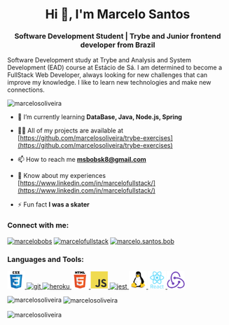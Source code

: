 <h1 align="center">Hi 👋, I'm Marcelo Santos</h1>
<h3 align="center">Software Development Student | Trybe and Junior frontend developer from Brazil</h3>

<p>Software Development study at Trybe and Analysis and System Development (EAD) course at Estácio de Sá. I am determined to become a FullStack Web Developer, always looking for new challenges that can improve my knowledge. I like to learn new technologies and make new connections. </p>

<p align="left"> <img src="https://komarev.com/ghpvc/?username=marcelosoliveira&label=Profile%20views&color=0e75b6&style=flat" alt="marcelosoliveira" /> </p>

- 🌱 I’m currently learning **DataBase, Java, Node.js, Spring**

- 👨‍💻 All of my projects are available at [https://github.com/marcelosoliveira/trybe-exercises](https://github.com/marcelosoliveira/trybe-exercises)

- 📫 How to reach me **msbobsk8@gmail.com**

- 📄 Know about my experiences [https://www.linkedin.com/in/marcelofullstack/](https://www.linkedin.com/in/marcelofullstack/)

- ⚡ Fun fact **I was a skater**

<h3 align="left">Connect with me:</h3>
<p align="left">
<a href="https://twitter.com/marcelobobs" target="blank"><img align="center" src="https://cdn.jsdelivr.net/npm/simple-icons@3.0.1/icons/twitter.svg" alt="marcelobobs" height="30" width="40" /></a>
<a href="https://linkedin.com/in/marcelofullstack" target="blank"><img align="center" src="https://cdn.jsdelivr.net/npm/simple-icons@3.0.1/icons/linkedin.svg" alt="marcelofullstack" height="30" width="40" /></a>
<a href="https://instagram.com/marcelo.santos.bob" target="blank"><img align="center" src="https://cdn.jsdelivr.net/npm/simple-icons@3.0.1/icons/instagram.svg" alt="marcelo.santos.bob" height="30" width="40" /></a>
</p>

<h3 align="left">Languages and Tools:</h3>
<p align="left"> <a href="https://www.w3schools.com/css/" target="_blank"> <img src="https://raw.githubusercontent.com/devicons/devicon/master/icons/css3/css3-original-wordmark.svg" alt="css3" width="40" height="40"/> </a> <a href="https://git-scm.com/" target="_blank"> <img src="https://www.vectorlogo.zone/logos/git-scm/git-scm-icon.svg" alt="git" width="40" height="40"/> </a> <a href="https://heroku.com" target="_blank"> <img src="https://www.vectorlogo.zone/logos/heroku/heroku-icon.svg" alt="heroku" width="40" height="40"/> </a> <a href="https://www.w3.org/html/" target="_blank"> <img src="https://raw.githubusercontent.com/devicons/devicon/master/icons/html5/html5-original-wordmark.svg" alt="html5" width="40" height="40"/> </a> <a href="https://developer.mozilla.org/en-US/docs/Web/JavaScript" target="_blank"> <img src="https://raw.githubusercontent.com/devicons/devicon/master/icons/javascript/javascript-original.svg" alt="javascript" width="40" height="40"/> </a> <a href="https://jestjs.io" target="_blank"> <img src="https://www.vectorlogo.zone/logos/jestjsio/jestjsio-icon.svg" alt="jest" width="40" height="40"/> </a> <a href="https://www.linux.org/" target="_blank"> <img src="https://raw.githubusercontent.com/devicons/devicon/master/icons/linux/linux-original.svg" alt="linux" width="40" height="40"/> </a> <a href="https://reactjs.org/" target="_blank"> <img src="https://raw.githubusercontent.com/devicons/devicon/master/icons/react/react-original-wordmark.svg" alt="react" width="40" height="40"/> </a> <a href="https://redux.js.org" target="_blank"> <img src="https://raw.githubusercontent.com/devicons/devicon/master/icons/redux/redux-original.svg" alt="redux" width="40" height="40"/> </a> </p>
<p><img align="left" src="https://github-readme-stats.vercel.app/api/top-langs?username=marcelosoliveira&show_icons=true&locale=en&layout=compact" alt="marcelosoliveira" /></p>
<p>&nbsp;<img align="center" src="https://github-readme-stats.vercel.app/api?username=marcelosoliveira&show_icons=true&locale=en" alt="marcelosoliveira" /></p>
<p><img align="center" src="https://github-readme-streak-stats.herokuapp.com/?user=marcelosoliveira&" alt="marcelosoliveira" /></p>
